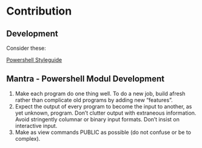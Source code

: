 # Contribution

## Development

Consider these:

[Powershell Styleguide](https://docs.microsoft.com/en-us/powershell/scripting/developer/cmdlet/strongly-encouraged-development-guidelines?view=powershell-7.1)

## Mantra - Powershell Modul Development

1. Make each program do one thing well. To do a new job, build afresh rather than complicate old programs by adding new “features”.
2. Expect the output of every program to become the input to another, as yet unknown, program. Don’t clutter output with extraneous information. Avoid stringently columnar or binary input formats. Don’t insist on interactive input.
3. Make as view commands PUBLIC as possible (do not confuse or be to complex).
